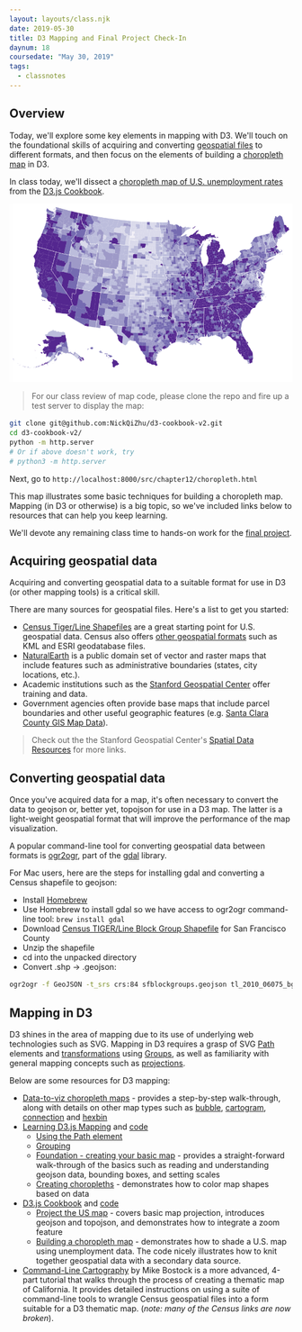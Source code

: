 ```yaml
---
layout: layouts/class.njk
date: 2019-05-30
title: D3 Mapping and Final Project Check-In
daynum: 18
coursedate: "May 30, 2019"
tags:
  - classnotes
---
```


## Overview

Today, we'll explore some key elements in mapping with D3. We'll touch on the foundational skills of acquiring and converting [geospatial files][] to different formats, and then focus on the elements of building a [choropleth map][] in D3. 

In class today, we'll dissect a [choropleth map of U.S. unemployment rates][] from the [D3.js Cookbook][].

![us unemployment choropleth](/img/us-unemployment-choropleth.png)

> For our class review of map code, please clone the repo and fire up a test server to display the map:

```bash
git clone git@github.com:NickQiZhu/d3-cookbook-v2.git
cd d3-cookbook-v2/ 
python -m http.server
# Or if above doesn't work, try
# python3 -m http.server
```

Next, go to `http://localhost:8000/src/chapter12/choropleth.html`

[choropleth map of U.S. unemployment rates]: https://github.com/NickQiZhu/d3-cookbook-v2/blob/master/src/chapter12/choropleth.html

This map illustrates some basic techniques for building a choropleth map. Mapping (in D3 or otherwise) is a big topic, so we've included links below to resources that can help you keep learning.

We'll devote any remaining class time to hands-on work for the [final project][].

[geospatial files]: https://en.wikipedia.org/wiki/GIS_file_formats
[choropleth map]: https://en.wikipedia.org/wiki/Choropleth_map
[final project]: /bna/2019/day/14/#final-project%3A-interactive-graphic-with-d3

## Acquiring geospatial data

Acquiring and converting geospatial data to a suitable format for use in D3 (or other mapping tools) is a critical skill.

There are many sources for geospatial files. Here's a list to get you started:

* [Census Tiger/Line Shapefiles][] are a great starting point for U.S. geospatial data. Census also offers [other geospatial formats][] such as KML and ESRI geodatabase files.
* [NaturalEarth][] is a public domain set of vector and raster maps that include features such as administrative boundaries (states, city locations, etc.).
* Academic institutions such as the [Stanford Geospatial Center][] offer training and data.
* Government agencies often provide base maps that include parcel boundaries and other useful geographic features (e.g. [Santa Clara County GIS Map Data][]).

> Check out the the Stanford Geospatial Center's [Spatial Data Resources][] for more links.

[Census Tiger/Line Shapefiles]: https://www.census.gov/cgi-bin/geo/shapefiles/index.php
[other geospatial formats]: https://www.census.gov/programs-surveys/geography/geographies/mapping-files.html
[NaturalEarth]: http://www.naturalearthdata.com/
[Stanford Geospatial Center]: https://library.stanford.edu/research/stanford-geospatial-center
[Santa Clara County GIS Map Data]: https://www.sccgov.org/sites/gis/GISData/Pages/Available-GIS-Data.aspx
[Spatial Data Resources]: https://library.stanford.edu/research/stanford-geospatial-center/data

## Converting geospatial data

Once you've acquired data for a map, it's often necessary to convert the data to geojson or, better yet, topojson for use in a D3 map. The latter is a light-weight geospatial format that will improve the performance of the map visualization.

A popular command-line tool for converting geospatial data between formats is [ogr2ogr][], part of the [gdal][] library.

For Mac users, here are the steps for installing gdal and converting a Census shapefile to geojson:

* Install [Homebrew](https://docs.brew.sh/Installation)
* Use Homebrew to install gdal so we have access to ogr2ogr command-line tool: `brew install gdal`
* Download [Census TIGER/Line Block Group Shapefile][] for San Francisco County
 * Unzip the shapefile
 * cd into the unpacked directory
 * Convert .shp -> .geojson: 

```bash
ogr2ogr -f GeoJSON -t_srs crs:84 sfblockgroups.geojson tl_2010_06075_bg10.shp
```

[gdal]: https://gdal.org/
[ogr2ogr]: https://gdal.org/programs/ogr2ogr.html#ogr2ogr
[Census TIGER/Line Block Group Shapefile]: https://www.census.gov/cgi-bin/geo/shapefiles/index.php?year=2010&layergroup=Block+Groups

## Mapping in D3

D3 shines in the area of mapping due to its use of underlying web technologies such as SVG. Mapping in D3 requires a grasp of SVG [Path][] elements and [transformations][] using [Groups][], as well as familiarity with general mapping concepts such as [projections][].

[projections]: https://en.wikipedia.org/wiki/Map_projection

Below are some resources for D3 mapping:

* [Data-to-viz choropleth maps][] - provides a step-by-step walk-through, along with details on other map types such as [bubble][], [cartogram][], [connection][] and [hexbin][]
* [Learning D3.js Mapping][] and [code](https://github.com/PacktPublishing/Learning-D3js-4-Mapping-Second-Edition)
  * [Using the Path element](https://learning.oreilly.com/library/view/learning-d3js-5/9781787280175/6d65bd0f-fa2a-492a-85ee-ebae89edb4c0.xhtml)
  * [Grouping](https://learning.oreilly.com/library/view/learning-d3js-5/9781787280175/74277475-a3ee-4d81-b8b0-ef4cd9df1910.xhtml)
  * [Foundation - creating your basic map](https://learning.oreilly.com/library/view/learning-d3js-5/9781787280175/d0893561-ab28-495e-82a0-6f18bde61bf4.xhtml) - provides a straight-forward walk-through of the basics such as reading and understanding geojson data, bounding boxes, and setting scales
  * [Creating choropleths](https://learning.oreilly.com/library/view/learning-d3js-5/9781787280175/330dad8d-cfb8-45cc-89e5-549ec0bb3a63.xhtml) - demonstrates how to color map shapes based on data
* [D3.js Cookbook][] and [code](https://github.com/NickQiZhu/d3-cookbook-v2)
  * [Project the US map](https://learning.oreilly.com/library/view/data-visualization-with/9781786468253/ch12s02.html) - covers basic map projection, introduces geojson and topojson, and demonstrates how to integrate a zoom feature
  * [Building a choropleth map](https://learning.oreilly.com/library/view/data-visualization-with/9781786468253/ch12s04.html) - demonstrates how to shade a U.S. map using unemployment data. The code nicely illustrates how to knit together geospatial data with a secondary data source.
* [Command-Line Cartography][] by Mike Bostock is a more advanced, 4-part tutorial that walks through the process of creating a thematic map of California. It provides detailed instructions on using a suite of command-line tools to wrangle Census geospatial files into a form suitable for a D3 thematic map. (*note: many of the Census links are now broken*).

[Path]: https://developer.mozilla.org/en-US/docs/Web/SVG/Tutorial/Paths
[transformations]: https://developer.mozilla.org/en-US/docs/Web/SVG/Tutorial/Basic_Transformations
[Groups]: https://developer.mozilla.org/en-US/docs/Web/SVG/Element/g
[Data-to-viz choropleth maps]: https://www.d3-graph-gallery.com/graph/choropleth_basic.html
[bubble]: https://www.d3-graph-gallery.com/bubblemap.html
[cartogram]: https://www.d3-graph-gallery.com/cartogram.html
[connection]: https://www.d3-graph-gallery.com/connectionmap.html
[hexbin]: https://www.d3-graph-gallery.com/hexbinmap.html
[Learning D3.js mapping]: https://learning.oreilly.com/library/view/learning-d3js-5/9781787280175/?ar=
[D3.js Cookbook]: https://learning.oreilly.com/library/view/data-visualization-with/9781786468253/
[Command-Line Cartography]: https://medium.com/@mbostock/command-line-cartography-part-1-897aa8f8ca2c

